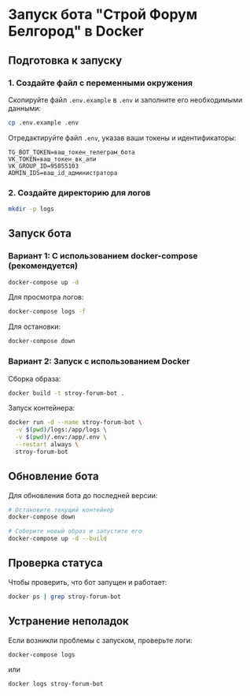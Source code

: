 # Запуск бота "Строй Форум Белгород" в Docker

## Подготовка к запуску

### 1. Создайте файл с переменными окружения

Скопируйте файл `.env.example` в `.env` и заполните его необходимыми данными:

```bash
cp .env.example .env
```

Отредактируйте файл `.env`, указав ваши токены и идентификаторы:

```
TG_BOT_TOKEN=ваш_токен_телеграм_бота
VK_TOKEN=ваш_токен_вк_апи
VK_GROUP_ID=95855103
ADMIN_IDS=ваш_id_администратора
```

### 2. Создайте директорию для логов

```bash
mkdir -p logs
```

## Запуск бота

### Вариант 1: С использованием docker-compose (рекомендуется)

```bash
docker-compose up -d
```

Для просмотра логов:

```bash
docker-compose logs -f
```

Для остановки:

```bash
docker-compose down
```

### Вариант 2: Запуск с использованием Docker

Сборка образа:

```bash
docker build -t stroy-forum-bot .
```

Запуск контейнера:

```bash
docker run -d --name stroy-forum-bot \
  -v $(pwd)/logs:/app/logs \
  -v $(pwd)/.env:/app/.env \
  --restart always \
  stroy-forum-bot
```

## Обновление бота

Для обновления бота до последней версии:

```bash
# Остановите текущий контейнер
docker-compose down

# Соберите новый образ и запустите его
docker-compose up -d --build
```

## Проверка статуса

Чтобы проверить, что бот запущен и работает:

```bash
docker ps | grep stroy-forum-bot
```

## Устранение неполадок

Если возникли проблемы с запуском, проверьте логи:

```bash
docker-compose logs
```

или

```bash
docker logs stroy-forum-bot
``` 